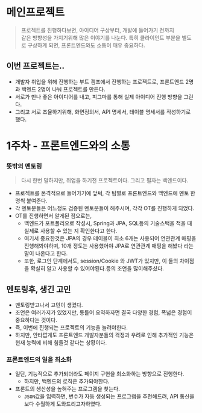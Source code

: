 # 메인프로젝트
 > 프로젝트를 진행하다보면, 아이디어 구상부터, 개발에 들어가기 전까지  
 > 같은 방향성을 가지기위해 많은 이야기를 나눈다. 
 > 특히 클라이언트 부분을 별도로 구상하게 되면, 프론트엔드와도 소통이 매우 중요하다.
 
## 이번 프로젝트는..
 - 개발자 취업을 위해 진행하는 부트 캠프에서 진행하는 프로젝트로, 프론트엔드 2명과 백엔드 2명이 나눠 프로젝트를 만든다.
 - 서로가 만나 좋은 아이디어를 내고, 피그마를 통해 실제 아이디어 진행 방향을 그린다. 
 - 그리고 서로 조율하기위해, 화면정의서, API 명세서, 테이블 명세서를 작성하기로 했다.
 
# 1주차 - 프론트엔드와의 소통
### 뜻밖의 멘토링 
> 다시 한번 말하지만, 취업을 하기전 프로젝트이다. 그리고 필자는 백엔드이다.
 - 프로젝트를 본격적으로 들어가기에 앞써, 각 팀별로 프론트엔드와 백엔드에 멘토 한명씩 붙여준다.
 - 각 멘토분들은 어느정도 검증된 멘토분들이 해주시며, 각각 OT를 진행하게 되었다. 
 - OT를 진행하면서 알게된 점으로는, 
   - 백엔드가 포트폴리오로 작성시, Spring과 JPA, SQL등의 기술스택을 적을 때 실제로 사용할 수 있는 지 확인한다고 한다. 
   - 여기서 중요한것은 JPA의 경우 테이블이 최소 6개는 사용되어 연관관계 매핑을 진행해봐야하며, 10개 정도는 사용했어야 JPA로 연관관계 매핑을 해봤다 라는 말이 나온다고 한다. 
   - 또한, 로그인 단계에서도, session/Cookie 와 JWT가 있지만, 이 둘의 차이점을 확실히 알고 사용할 수 있어야된다.등의 조언을 많이해주셨다. 

## 멘토링후, 생긴 고민 
 - 멘토링받고나서 고민이 생겼다.
 - 조언은 여러가지가 있었지만, 통틀어 요약하자면 결국 다양한 경험, 폭넓은 경험이 중요하다는 것이다.
 - 즉, 이번에 진행되는 프로젝트의 기능을 늘려야한다.
 - 하지만, 안타깝게도 프론트엔드 개발자분들의 걱정과 우려로 인해 추가적인 기능은 현재 능력에 비해 힘들것 같다는 상황이다.

### 프론트엔드의 일을 최소화
 - 일단, 기능적으로 추가되더라도 페이지 구현을 최소화하는 방향으로 진행한다.
   - 하지만, 백엔드의 로직은 추가되야한다.
 - 프론트의 생산성을 높혀주는 프로그램을 찾는다. 
   - `JSON`값을 입력하면, 변수가 자동 생성되는 프로그램을 추천해드려, API 통신을 보다 수월하게 도와드리고자하였다.
 

### 
